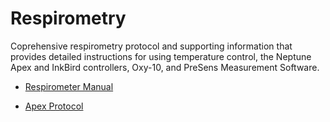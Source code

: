 # Respirometry

Coprehensive respirometry protocol and supporting information that provides detailed instructions for using temperature control, the Neptune Apex and InkBird controllers, Oxy-10, and PreSens Measurement Software.

* [Respirometer Manual](https://github.com/Putnam-Lab/Lab_Management/blob/master/Lab_Resourses/Equipment_Protocols/Respirometry_Protocol/Respirometry_Manual.md)

* [Apex Protocol](https://github.com/Putnam-Lab/Lab_Management/blob/master/Lab_Resourses/Equipment_Protocols/Respirometry_Protocol/Apex_SOP.md)


